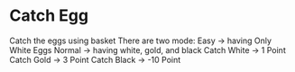 # Catch Egg
Catch the eggs using basket
There are two mode:
  Easy -> having Only White Eggs
  Normal -> having white, gold, and black 
  Catch White -> 1 Point
  Catch Gold -> 3 Point
  Catch Black -> -10 Point
